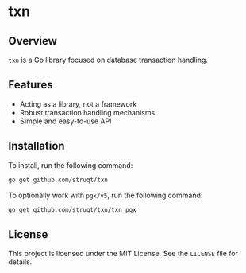 # txn

## Overview

`txn` is a Go library focused on database transaction handling.

## Features

- Acting as a library, not a framework
- Robust transaction handling mechanisms
- Simple and easy-to-use API

## Installation

To install, run the following command:

```bash
go get github.com/struqt/txn
```

To optionally work with `pgx/v5`, run the following command:

```bash
go get github.com/struqt/txn/txn_pgx
```

## License

This project is licensed under the MIT License. See the `LICENSE` file for details.
